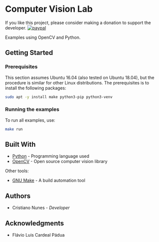 # Computer Vision Lab

If you like this project, please consider making a donation to support the developer. [![paypal](https://www.paypalobjects.com/en_US/i/btn/btn_donate_SM.gif)](https://www.paypal.com/cgi-bin/webscr?cmd=_s-xclick&hosted_button_id=2EDNU6LPSCH6S)

Examples using OpenCV and Python.

## Getting Started

### Prerequisites

This section assumes Ubuntu 16.04 (also tested on Ubuntu 18.04), but the procedure is similar for other Linux distributions. The prerequisites is to install the following packages:

```sh
sudo apt -y install make python3-pip python3-venv
```

### Running the examples

To run all examples, use:

```sh
make run
```

## Built With

* [Python](https://www.python.org/) - Programming language used
* [OpenCV](https://opencv.org/) - Open source computer vision library

Other tools:

* [GNU Make](https://www.gnu.org/software/make/) - A build automation tool

## Authors

* Cristiano Nunes - *Developer*

## Acknowledgments

* Flávio Luis Cardeal Pádua
